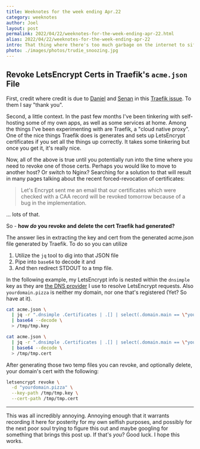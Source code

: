 ```yaml
---
title: Weeknotes for the week ending Apr.22
category: weeknotes
author: Joel
layout: post
permalink: 2022/04/22/weeknotes-for-the-week-ending-apr-22.html
alias: 2022/04/22/weeknotes-for-the-week-ending-apr-22
intro: That thing where there's too much garbage on the internet to sift through. Or -- "how to revoke letsencrypt certs in traefik2 acme.json files"
photo: ./images/photos/trudie_snoozing.jpg
---
```


## Revoke LetsEncrypt Certs in Traefik's `acme.json` File

First, credit where credit is due to [Daniel] and [Senan] in this [Traefik issue]. To them I say "thank you".

Second, a little context. In the past few months I've been tinkering with self-hosting some of my own apps, as well as some services at home. Among the things I've been experimenting with are Traefik, a "cloud native proxy". One of the nice things Traefik does is generates and sets up LetsEncrypt certificates if you set all the things up correctly. It takes some tinkering but once you get it, it's really nice.

Now, all of the above is true until you potentially run into the time where you need to revoke one of those certs. Perhaps you would like to move to another host? Or switch to Nginx? Searching for a solution to that will result in many pages talking about the recent forced-revocation of certificates:

> Let's Encrypt sent me an email that our certificates which were checked with a CAA record will be revoked tomorrow because of a bug in the implementation.

... lots of that.

So - **how _do_ you revoke and delete the cert Traefik had generated?**

[Traefik]: https://traefik.io/traefik/
[Daniel]: https://github.com/danielpetisme
[Senan]: https://github.com/sentriz
[Traefik issue]: https://github.com/traefik/traefik/issues/635

The answer lies in extracting the key and cert from the generated acme.json file generated by Traefik. To do so you can utilize

1. Utilize the `jq` tool to dig into that JSON file
2. Pipe into `base64` to decode it and
3. And then redirect STDOUT to a tmp file.

In the following example, my LetsEncrypt info is nested within the `dnsimple` key as they are [the DNS provider](https://support.dnsimple.com/articles/letsencrypt/) I use to resolve LetsEncrypt requests. Also `yourdomain.pizza` is neither my domain, nor one that's registered (Yet? So have at it).

```sh
cat acme.json \
  | jq -r ".dnsimple .Certificates | .[] | select(.domain.main == \"yourdomain.pizza\").key" \
  | base64 --decode \
  > /tmp/tmp.key

cat acme.json \
  | jq -r ".dnsimple .Certificates | .[] | select(.domain.main == \"yourdomain.pizza\").certificate" \
  | base64 --decode \
  > /tmp/tmp.cert
```

After generating those two temp files you can revoke, and optionally delete, your domain's cert with the following:

```sh
letsencrypt revoke \
  -d "yourdomain.pizza" \
  --key-path /tmp/tmp.key \
  --cert-path /tmp/tmp.cert
```

***

This was all incredibly annoying. Annoying enough that it warrants recording it here for posterity for my own selfish purposes, and possibly for the next poor soul trying to figure this out and maybe googling for something that brings this post up. If that's _you_? Good luck. I hope this works.
